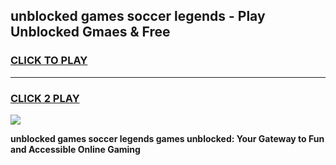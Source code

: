 
## unblocked games soccer legends - Play Unblocked Gmaes & Free
<h3>
<a href="https://premium.freeplayer.one?title=unblocked_games_soccer_legends&ref=19F">CLICK TO PLAY</a></h3>
<hr>

<h3>
<a href="https://premium.freeplayer.one?title=unblocked_games_soccer_legends&ref=19F">CLICK 2 PLAY</a>
  
</h3>

<a href="https://premium.freeplayer.one?title=unblocked_games_soccer_legends&ref=19F/"><img src="https://clearcache.store/games.png"></a>


**unblocked games soccer legends games unblocked: Your Gateway to Fun and Accessible Online Gaming**
